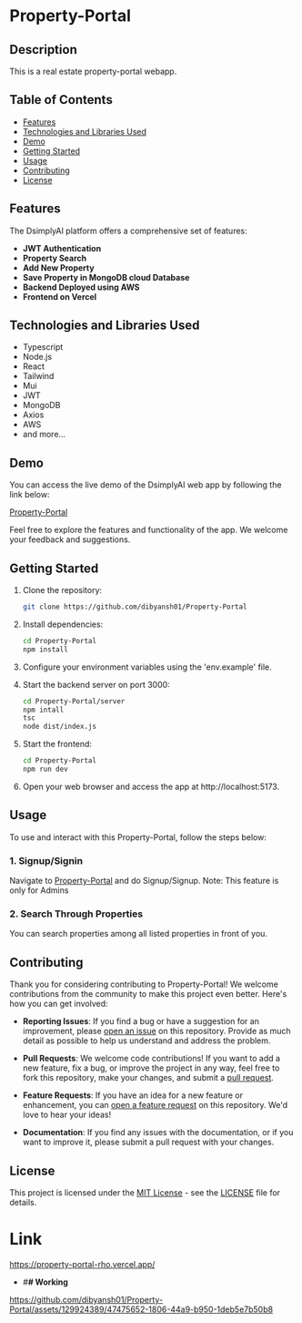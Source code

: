 


# Property-Portal

## Description

This is a real estate property-portal webapp.


## Table of Contents

- [Features](#features)
- [Technologies and Libraries Used](#technologies-and-libraries-used)
- [Demo](#demo)
- [Getting Started](#getting-started)
- [Usage](#usage)
- [Contributing](#contributing)
- [License](#license)


## Features

The DsimplyAI platform offers a comprehensive set of features:

- **JWT Authentication**
- **Property Search**
- **Add New Property**
- **Save Property in MongoDB cloud Database**
- **Backend Deployed using AWS**
- **Frontend on Vercel**
  



## Technologies and Libraries Used

- Typescript
- Node.js
- React
- Tailwind
- Mui
- JWT
- MongoDB
- Axios
- AWS
- 
  and more...

  
## Demo


You can access the live demo of the DsimplyAI web app by following the link below:

[Property-Portal](https://property-portal-rho.vercel.app/)

Feel free to explore the features and functionality of the app. We welcome your feedback and suggestions.


## Getting Started


1. Clone the repository:

   ```bash
   git clone https://github.com/dibyansh01/Property-Portal
   
2. Install dependencies:

    ```bash
    cd Property-Portal
    npm install

3. Configure your environment variables using the 'env.example' file.

4. Start the backend server on port 3000:
   ```bash
   cd Property-Portal/server
   npm intall
   tsc
   node dist/index.js

5. Start the frontend:
   ```bash
   cd Property-Portal
   npm run dev

6. Open your web browser and access the app at http://localhost:5173.
   

## Usage

To use and interact with this Property-Portal, follow the steps below:

### 1. Signup/Signin
Navigate to [Property-Portal](https://property-portal-rho.vercel.app/) and do Signup/Signup. Note: This feature is only for Admins

### 2. Search Through Properties
You can search properties among all listed properties in front of you.


## Contributing

Thank you for considering contributing to Property-Portal! We welcome contributions from the community to make this project even better. Here's how you can get involved:

- **Reporting Issues**: If you find a bug or have a suggestion for an improvement, please [open an issue](https://github.com/dibyansh01/Property-Portal/issues) on this repository. Provide as much detail as possible to help us understand and address the problem.

- **Pull Requests**: We welcome code contributions! If you want to add a new feature, fix a bug, or improve the project in any way, feel free to fork this repository, make your changes, and submit a [pull request](https://github.com/dibyansh01/Property-Portal/pulls).

- **Feature Requests**: If you have an idea for a new feature or enhancement, you can [open a feature request](https://github.com/dibyansh01/Property-Portal/issues) on this repository. We'd love to hear your ideas!

- **Documentation**: If you find any issues with the documentation, or if you want to improve it, please submit a pull request with your changes.



## License

This project is licensed under the [MIT License](https://opensource.org/licenses/MIT) - see the [LICENSE](https://github.com/dibyansh01/Property-Portal/blob/main/LICENSE) file for details.



# Link
https://property-portal-rho.vercel.app/

- #**# Working**


https://github.com/dibyansh01/Property-Portal/assets/129924389/47475652-1806-44a9-b950-1deb5e7b50b8

